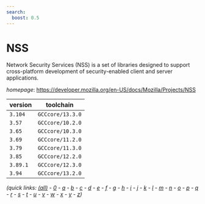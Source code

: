 ```yaml
---
search:
  boost: 0.5
---
```

# NSS

Network Security Services (NSS) is a set of libraries designed to support cross-platform development  of security-enabled client and server applications.

*homepage*: <https://developer.mozilla.org/en-US/docs/Mozilla/Projects/NSS>

version | toolchain
--------|----------
``3.104`` | ``GCCcore/13.3.0``
``3.57`` | ``GCCcore/10.2.0``
``3.65`` | ``GCCcore/10.3.0``
``3.69`` | ``GCCcore/11.2.0``
``3.79`` | ``GCCcore/11.3.0``
``3.85`` | ``GCCcore/12.2.0``
``3.89.1`` | ``GCCcore/12.3.0``
``3.94`` | ``GCCcore/13.2.0``


*(quick links: [(all)](../index.md) - [0](../0/index.md) - [a](../a/index.md) - [b](../b/index.md) - [c](../c/index.md) - [d](../d/index.md) - [e](../e/index.md) - [f](../f/index.md) - [g](../g/index.md) - [h](../h/index.md) - [i](../i/index.md) - [j](../j/index.md) - [k](../k/index.md) - [l](../l/index.md) - [m](../m/index.md) - [n](../n/index.md) - [o](../o/index.md) - [p](../p/index.md) - [q](../q/index.md) - [r](../r/index.md) - [s](../s/index.md) - [t](../t/index.md) - [u](../u/index.md) - [v](../v/index.md) - [w](../w/index.md) - [x](../x/index.md) - [y](../y/index.md) - [z](../z/index.md))*

